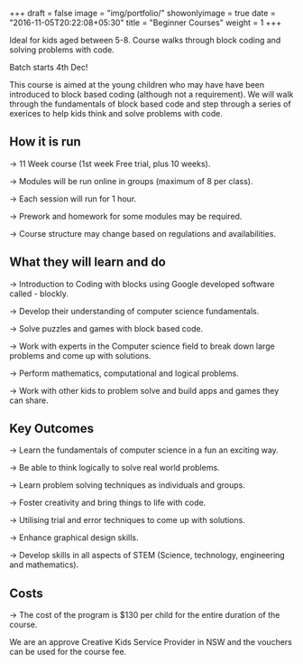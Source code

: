+++
draft = false
image = "img/portfolio/"
showonlyimage = true
date = "2016-11-05T20:22:08+05:30"
title = "Beginner Courses"
weight = 1
+++

Ideal for kids aged between 5-8. Course walks through block coding and solving problems with code.

Batch starts 4th Dec!
<!--more-->

This course is aimed at the young children who may have have been introduced to block based coding (although not a requirement). We will walk through the fundamentals of block based code and step through a series of exerices to help kids think and solve problems with code.

## How it is run

-> 11 Week course (1st week Free trial, plus 10 weeks).

-> Modules will be run online in groups (maximum of 8 per class).

-> Each session will run for 1 hour.

-> Prework and homework for some modules may be required.

-> Course structure may change based on regulations and availabilities.

## What they will learn and do

-> Introduction to Coding with blocks using Google developed software called - blockly.

-> Develop their understanding of computer science fundamentals.

-> Solve puzzles and games with block based code.

-> Work with experts in the Computer science field to break down large problems and come up with solutions.

-> Perform mathematics, computational and logical problems.

-> Work with other kids to problem solve and build apps and games they can share.

## Key Outcomes

-> Learn the fundamentals of computer science in a fun an exciting way.

-> Be able to think logically to solve real world problems.

-> Learn problem solving techniques as individuals and groups.

-> Foster creativity and bring things to life with code.

-> Utilising trial and error techniques to come up with solutions.

-> Enhance graphical design skills.

-> Develop skills in all aspects of STEM (Science, technology, engineering and mathematics).

## Costs

-> The cost of the program is $130 per child for the entire duration of the course.

We are an approve Creative Kids Service Provider in NSW and the vouchers can be used for the course fee.
